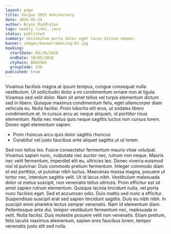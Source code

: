 ```yaml
---
layout: page
title: Vargas 30th Anniversary
date: 2016-05-24
author: Bryan Middleton
tags: weekly links, java
status: published
summary: Vestibulum porta dolor eget lacus dictum semper.
banner: images/banner/meeting-01.jpg
booking:
  startDate: 09/30/2018
  endDate: 10/05/2018
  ctyhocn: BOGUSHX
  groupCode: V3A
published: true
---
```

Vivamus facilisis magna at ipsum tempus, congue consequat nulla vestibulum. Ut sollicitudin dolor a mi condimentum ornare non at ligula. Vivamus sed velit dolor. Nam sit amet tellus vel turpis elementum dictum sed in libero. Quisque maximus condimentum felis, eget ullamcorper diam vehicula eu. Nulla facilisi. Proin lobortis elit eros, ut sodales libero condimentum et. In cursus arcu ac neque aliquam, id porttitor risus elementum. Nulla nec metus quis neque sagittis luctus non cursus lorem. Donec eget elementum sapien.

* Proin rhoncus arcu quis dolor sagittis rhoncus
* Curabitur vel justo faucibus ante aliquet sagittis ut ut lorem.

Sed non tellus leo. Fusce consectetur fermentum mauris vitae volutpat. Vivamus sapien nunc, vulputate nec auctor nec, rutrum non neque. Mauris nec velit fermentum, imperdiet elit eu, ultricies leo. Donec viverra euismod nisl id pulvinar. Duis commodo pretium fermentum. Integer commodo diam et est porttitor, ut pulvinar nibh luctus. Maecenas massa magna, posuere ut tortor nec, interdum sagittis velit. Ut id lacus nibh.
Vestibulum malesuada dolor ut metus suscipit, non venenatis tellus ultrices. Proin efficitur est sit amet sapien rutrum elementum. Quisque lacinia tincidunt nulla, vel porta nunc facilisis eget. Sed et accumsan odio. Duis mattis sed nunc a efficitur. Suspendisse suscipit erat sed sapien tincidunt sagittis. Duis eu nibh nibh. In suscipit enim pharetra lectus semper venenatis. Nam id elementum diam. Pellentesque ante dui, tempor vestibulum fermentum nec, malesuada in velit. Nulla facilisi. Duis molestie posuere velit non venenatis. Etiam pretium, felis iaculis maximus elementum, sapien eros faucibus lorem, tempor venenatis justo elit sed nulla.
